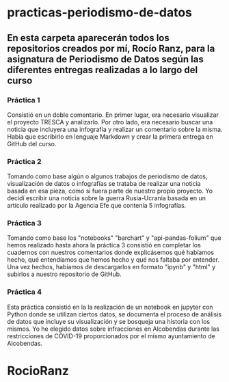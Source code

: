 # practicas-periodismo-de-datos

## En esta carpeta aparecerán todos los repositorios creados por mí, Rocío Ranz, para la asignatura de Periodismo de Datos según las diferentes entregas realizadas a lo largo del curso

### Práctica 1

Consistió en un doble comentario. En primer lugar, era necesario visualizar el proyecto TRESCA y analizarlo. Por otro lado, era necesario buscar una noticia que incluyera una infografía y realizar un comentario sobre la misma. Había que escribirlo en lenguaje Markdown y crear la primera entrega en GitHub del curso.

### Práctica 2

Tomando como base algún o algunos trabajos de periodismo de datos, visualización de datos o infografías se trataba de realizar una noticia basada en esa pieza, como si fuera parte de nuestro propio proyecto. Yo decidí escribir una noticia sobre la guerra Rusia-Ucrania basada en un artículo realizado por la Agencia Efe que contenía 5 infografías.

### Práctica 3

Tomando como base los "notebooks" "barchart" y "api-pandas-folium" que hemos realizado hasta ahora la práctica 3 consistió en completar los cuadernos con nuestros comentarios donde explicásemos qué habíamos hecho, qué entendíamos que hemos hecho y qué nos faltaba por entender. Una vez hechos, habíamos de descargarlos en formato "ipynb" y "html" y subirlos a nuestro repositorio de GitHub.

### Práctica 4

Esta práctica consistió en la la realización de un notebook en jupyter con Python donde se utilizan ciertos datos, se documenta el proceso de análisis de datos que incluye su visualización y se bosqueja una historia con los mismos. Yo he elegido datos sobre infracciones en Alcobendas durante las restricciones de COVID-19 proporcionados por el mismo ayuntamiento de Alcobendas.
# RocioRanz

